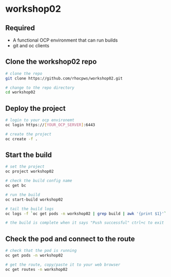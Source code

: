 # workshop02

## Required
* A functional OCP environment that can run builds
* git and oc clients

## Clone the workshop02 repo
```sh
# clone the repo
git clone https://github.com/rhocpws/workshop02.git

# change to the repo directory
cd workshop02
```

## Deploy the project
```sh
# login to your ocp environemt
oc login https://[YOUR_OCP_SERVER]:6443

# create the project
oc create -f .
```

## Start the build
```sh
# set the project
oc project workshop02

# check the build config name
oc get bc

# run the build
oc start-build workshop02

# tail the build logs
oc logs -f `oc get pods -n workshop02 | grep build | awk '{print $1}'`

# the build is complete when it says "Push successful" ctrl+c to exit
```

## Check the pod and connect to the route
```sh
# check that the pod is running
oc get pods -n workshop02

# get the route, copy/paste it to your web browser
oc get routes -n workshop02
```
